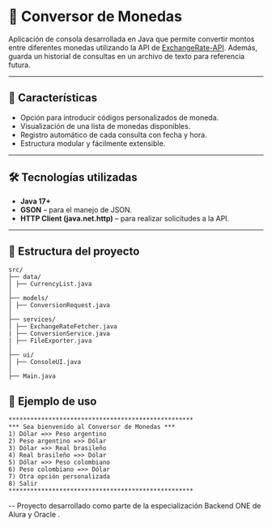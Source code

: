 # 💱 Conversor de Monedas

Aplicación de consola desarrollada en Java que permite convertir montos entre diferentes monedas utilizando la API de [ExchangeRate-API](https://www.exchangerate-api.com/). Además, guarda un historial de consultas en un archivo de texto para referencia futura.

---

## 📌 Características

- Opción para introducir códigos personalizados de moneda.
- Visualización de una lista de monedas disponibles.
- Registro automático de cada consulta con fecha y hora.
- Estructura modular y fácilmente extensible.

---

## 🛠️ Tecnologías utilizadas

- **Java 17+**
- **GSON** – para el manejo de JSON.
- **HTTP Client (java.net.http)** – para realizar solicitudes a la API.

---

## 📂 Estructura del proyecto
```
src/
├── data/
│ ├── CurrencyList.java
│
├── models/
│ ├── ConversionRequest.java
│
├── services/
│ ├── ExchangeRateFetcher.java
| ├── ConversionService.java
| ├── FileExporter.java
│
├── ui/
│ ├── ConsoleUI.java
│
├── Main.java
```
## 🧪 Ejemplo de uso
```
***************************************************
*** Sea bienvenido al Conversor de Monedas ***
1) Dólar =>> Peso argentino
2) Peso argentino =>> Dólar
3) Dólar =>> Real brasileño
4) Real brasileño =>> Dólar
5) Dólar =>> Peso colombiano
6) Peso colombiano =>> Dólar
7) Otra opción personalizada
8) Salir
***************************************************
```


-- Proyecto desarrollado como parte de la especialización Backend ONE de Alura y Oracle .

